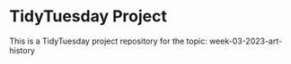 # TidyTuesday Project

This is a TidyTuesday project repository for the topic: week-03-2023-art-history
